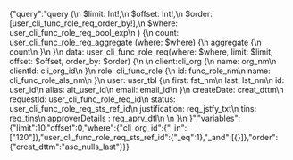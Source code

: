 {"query":"query (\n      $limit: Int!,\n      $offset: Int!,\n      $order: [user_cli_func_role_req_order_by!],\n      $where: user_cli_func_role_req_bool_exp\n    ) {\n      count: user_cli_func_role_req_aggregate (where: $where) {\n        aggregate {\n          count\n        }\n      }\n      data: user_cli_func_role_req(where: $where, limit: $limit, offset: $offset, order_by: $order) {\n        \n      client:cli_org {\n        name: org_nm\n        clientId: cli_org_id\n      }\n      role: cli_func_role {\n        id: func_role_nm\n        name: cli_func_role_als_nm\n      }\n      user: user_tbl {\n        first: fst_nm\n        last: lst_nm\n        id: user_id\n        alias: alt_user_id\n        email: email_id\n      }\n      createDate: creat_dttm\n      requestId: user_cli_func_role_req_id\n      status: user_cli_func_role_req_sts_ref_id\n      justification: req_jstfy_txt\n      tins: req_tins\n      approverDetails : req_aprv_dtl\n  \n      }\n    }","variables":{"limit":10,"offset":0,"where":{"cli_org_id":{"_in":["120"]},"user_cli_func_role_req_sts_ref_id":{"_eq":1},"_and":[{}]},"order":{"creat_dttm":"asc_nulls_last"}}}
